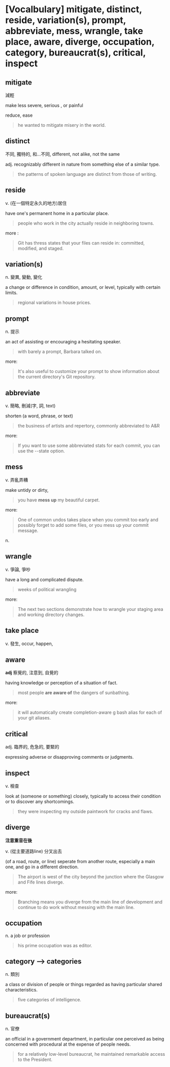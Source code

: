 # [Vocalbulary] mitigate, distinct, reside, variation(s), prompt, abbreviate, mess, wrangle, take place, aware, diverge, occupation, category, bureaucrat(s), critical, inspect

## mitigate

減輕

make less severe, serious , or painful

reduce, ease

> he wanted to mitigate misery in the world.

## distinct

不同, 獨特的, 和...不同, different, not alike, not the same

adj. recognizably different in nature from something else of a similar type. 

> the patterns of spoken language are distinct from those of writing.


## reside

v.  (在一個特定永久的地方)居住 

have one's permanent home in a particular place.

> people who work in the city actually reside in neighboring towns.

more :

> Git has thress states that your files can reside in: committed, modified, and staged.


## variation(s)

n. 變異, 變動, 變化

a change or difference in condition, amount, or level, typically with certain limits.

> regional variations in house prices.

## prompt

n. 提示

an act of assisting or encouraging a hesitating speaker.

> with barely a prompt, Barbara talked on.

more: 

> It's also useful to customize your prompt to show information about the current directory's Git repository.

## abbreviate

v. 簡略, 刪減(字, 詞, text)

shorten (a word, phrase, or text)

> the business of artists and repertory, commonly abbreviated to A&R

more:

> If you want to use some abbreviated stats for each commit, you can use the --state option.


## mess

v. 弄亂弄糟

make untidy or dirty,

> you have **mess up** my beautiful carpet.

more: 

> One of common undos takes place when you commit too early and possibly forget to add some files,
> or you mess up your commit message. 

n.

## wrangle

v. 爭論, 爭吵

have a long and complicated dispute.

> weeks of political wrangling

more: 

> The next two sections demonstrate how to wrangle your staging area and working directory changes.

## take place

v. 發生, occur, happen,

## aware 

**adj** 察覺的, 注意到, 自覺的

having knowledge or perception of a situation of fact.

> most people **are aware of** the dangers of sunbathing.

more: 

> it will automatically create completion-aware g<alias> bash alias for each of your git aliases.


## critical 

adj.  臨界的, 危急的, 要緊的

expressing adverse or disapproving comments or judgments. 

## inspect 

v. 檢查

look at (someone or something) closely, typically to access their condition or to discover any shortcomings.

> they were inspecting my outside paintwork for cracks and flaws.

## diverge

**注意重音在後**

v. (從主要道路line) 分叉出去

(of a road, route, or line) seperate from another route, especially a main one, and go in a different direction.

> The airport is west of the city beyond the junction where the Glasgow and Fife lines diverge.

more: 

> Branching means you diverge from the main line of development and continue to do work without messing with the main line.


## occupation

n. a job or profession

> his prime occupation was as editor.

## category --> categories

n. 類別

a class or division of people or things regarded as having particular shared characteristics. 

> five categories of intelligence.

## bureaucrat(s)

n. 官僚

an official in a government department, in particular one perceived as being concerned with procedural at the expense of people needs.

> for a relatively low-level bureaucrat, he maintained remarkable access to the President.
